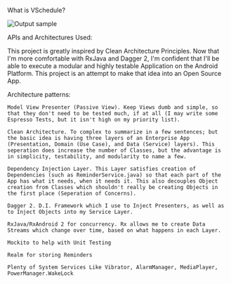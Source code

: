 What is VSchedule?




![Output sample](https://github.com/MaorAssayag/Additional-Apps-Projects/blob/master/AndroidStudio/VSchedule/screenshots/open_gif.gif)


APIs and Architectures Used:

This project is greatly inspired by Clean Architecture Principles. Now that I'm more comfortable with RxJava and Dagger 2, I'm confident that I'll be able to execute a modular and highly testable Application on the Android Platform. This project is an attempt to make that idea into an Open Source App.

Architecture patterns:

    Model View Presenter (Passive View). Keep Views dumb and simple, so that they don't need to be tested much, if at all (I may write some Espresso Tests, but it isn't high on my priority list).

    Clean Architecture. To complex to summarize in a few sentences; but the basic idea is having three layers of an Enterprise App (Presentation, Domain (Use Case), and Data (Service) layers). This seperation does increase the number of Classes, but the advantage is in simplicity, testability, and modularity to name a few.

    Dependency Injection Layer. This Layer satisfies creation of Dependencies (such as ReminderService.java) so that each part of the App has what it needs, when it needs it. This also decouples Object creation from Classes which shouldn't really be creating Objects in the first place (Seperation of Concerns).

    Dagger 2. D.I. Framework which I use to Inject Presenters, as well as to Inject Objects into my Service Layer.

    RxJava/RxAndroid 2 for concurrency. Rx allows me to create Data Streams which change over time, based on what happens in each Layer.

    Mockito to help with Unit Testing

    Realm for storing Reminders

    Plenty of System Services Like Vibrator, AlarmManager, MediaPlayer, PowerManager.WakeLock


